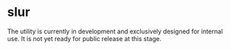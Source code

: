 # slur
The utility is currently in development and exclusively designed for internal use. It is not yet ready for public release at this stage.
